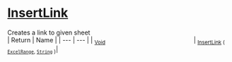 # [InsertLink](./ExcelHelper-100663998.md)

Creates a link to given sheet
<br>
| Return | Name | 
| --- | --- | 
| <sub>[Void](https://docs.microsoft.com/en-us/dotnet/api/System.Void)</sub><img width=200/>| <sub>[InsertLink](./ExcelHelper-100663998.md) ( [`ExcelRange`](./ExcelHelper-100663998.md), [`String`](https://docs.microsoft.com/en-us/dotnet/api/System.String) )</sub>| <br>


